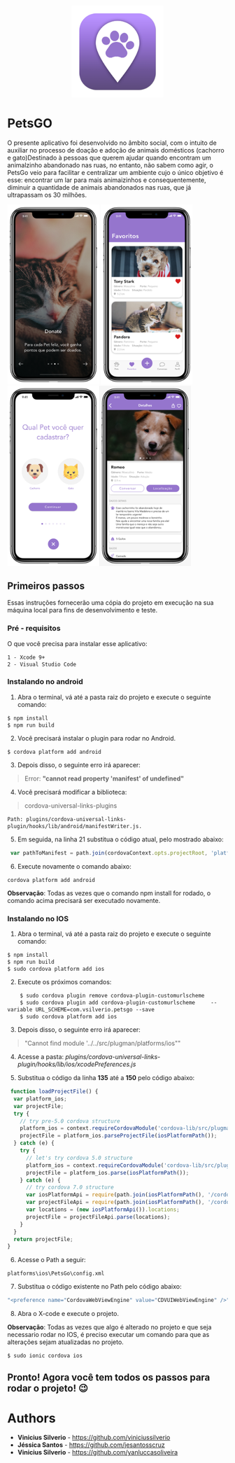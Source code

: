 <p align="center"><img src="/Screenshots/PetsGo-Icon.png" width="210"></p>

# PetsGO
O presente aplicativo foi desenvolvido no âmbito social, com o intuito de auxiliar no processo de doação e adoção de animais domésticos (cachorro e gato)Destinado à pessoas que querem ajudar quando encontram um animalzinho abandonado nas ruas, no entanto, não sabem como agir, o PetsGo veio para facilitar e centralizar um ambiente cujo o único objetivo é esse: encontrar um lar para mais animaizinhos e consequentemente, diminuir a quantidade de animais abandonados nas ruas, que já ultrapassam os 30 milhões. 

<img src="/Screenshots/Donate.png" width="210"> <img src="/Screenshots/Favoritos.png" width="210"> <img src="/Screenshots/Pet Species.png" width="210"><img src="Screenshots/Detalhes.png" width="210"> 

## Primeiros passos
Essas instruções fornecerão uma cópia do projeto em execução na sua máquina local para fins de desenvolvimento e teste.

### Pré - requisitos
O que você precisa para instalar esse aplicativo:

```
1 - Xcode 9+
2 - Visual Studio Code
```

### Instalando no android
1. Abra o terminal, vá até a pasta raiz do projeto e execute o seguinte comando: 

```
$ npm install
$ npm run build
```
2. Você precisará instalar o plugin para rodar no Android.

```
$ cordova platform add android
```

3. Depois disso, o seguinte erro irá aparecer:
>Error: **"cannot read property 'manifest' of undefined"**


4. Você precisará modificar a biblioteca: 
>cordova-universal-links-plugins
```
Path: plugins/cordova-universal-links-plugin/hooks/lib/android/manifestWriter.js.
```
5. Em seguida, na linha 21 substitua o código atual, pelo mostrado abaixo:

```js
 var pathToManifest = path.join(cordovaContext.opts.projectRoot, 'platforms', 'android', 'app', 'src', 'main', 'AndroidManifest.xml');
```

 6. Execute novamente o comando abaixo:
 ```
 cordova platform add android
 ```

 **Observação**: Todas as vezes que o comando npm install for rodado, o comando acima precisará ser executado novamente.


### Instalando no IOS

1. Abra o terminal, vá até a pasta raiz do projeto e execute o seguinte comando: 

```
$ npm install
$ npm run build
$ sudo cordova platform add ios
```
2. Execute os próximos comandos:

```
    $ sudo cordova plugin remove cordova-plugin-customurlscheme
    $ sudo cordova plugin add cordova-plugin-customurlscheme     --variable URL_SCHEME=com.vsilverio.petsgo --save
    $ sudo cordova platform add ios
```

3. Depois disso, o seguinte erro irá aparecer:
>"Cannot find module '../../src/plugman/platforms/ios""

4. Acesse a pasta: *plugins/cordova-universal-links-plugin/hooks/lib/ios/xcodePreferences.js*

5. Substitua o código da linha **135** até a **150** pelo código abaixo:

```js
 function loadProjectFile() {
  var platform_ios;
  var projectFile;
  try {
    // try pre-5.0 cordova structure
    platform_ios = context.requireCordovaModule('cordova-lib/src/plugman/platforms')['ios'];
    projectFile = platform_ios.parseProjectFile(iosPlatformPath());
  } catch (e) {
    try {
      // let's try cordova 5.0 structure
      platform_ios = context.requireCordovaModule('cordova-lib/src/plugman/platforms/ios');
      projectFile = platform_ios.parse(iosPlatformPath());
    } catch (e) {
      // try cordova 7.0 structure
      var iosPlatformApi = require(path.join(iosPlatformPath(), '/cordova/Api'));
      var projectFileApi = require(path.join(iosPlatformPath(), '/cordova/lib/projectFile.js'));
      var locations = (new iosPlatformApi()).locations;
      projectFile = projectFileApi.parse(locations);
    }
  }
  return projectFile;
}
```

6. Acesse o Path a seguir:
```
platforms\ios\PetsGo\config.xml 
```
7. Substitua o código existente no Path pelo código abaixo:

```js
"<preference name="CordovaWebViewEngine" value="CDVUIWebViewEngine" />"
```


8. Abra o X-code e execute o projeto.

**Observação**: Todas as vezes que algo é alterado no projeto e que seja necessario rodar no IOS, é preciso executar um comando para que as alterações sejam atualizadas no projeto.
```
$ sudo ionic cordova ios
```

## Pronto! Agora você tem todos os passos para rodar o projeto! 😉


# Authors

* **Vinicius Silverio** - https://github.com/viniciussilverio
* **Jéssica Santos**    - https://github.com/jesantosscruz
* **Vinicius Silverio** - https://github.com/yanluccasoliveira